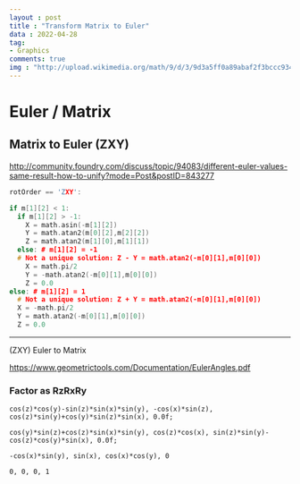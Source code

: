 ```yaml
---
layout : post
title : "Transform Matrix to Euler"
data : 2022-04-28
tag:
- Graphics
comments: true
img : "http://upload.wikimedia.org/math/9/d/3/9d3a5ff0a89abaf2f3bccc9341476f4b.png"
---
```


# Euler / Matrix

## Matrix to Euler (ZXY)

<http://community.foundry.com/discuss/topic/94083/different-euler-values-same-result-how-to-unify?mode=Post&postID=843277>

```cpp
rotOrder == 'ZXY':

if m[1][2] < 1:
  if m[1][2] > -1:
    X = math.asin(-m[1][2])
    Y = math.atan2(m[0][2],m[2][2])
    Z = math.atan2(m[1][0],m[1][1])
  else: # m[1][2] = -1
  # Not a unique solution: Z - Y = math.atan2(-m[0][1],m[0][0])
    X = math.pi/2
    Y = -math.atan2(-m[0][1],m[0][0])
    Z = 0.0
else: # m[1][2] = 1
  # Not a unique solution: Z + Y = math.atan2(-m[0][1],m[0][0])
  X = -math.pi/2
  Y = math.atan2(-m[0][1],m[0][0])
  Z = 0.0
```



---

(ZXY) Euler to Matrix 

<https://www.geometrictools.com/Documentation/EulerAngles.pdf>

### Factor as RzRxRy  

```
cos(z)*cos(y)-sin(z)*sin(x)*sin(y), -cos(x)*sin(z), cos(z)*sin(y)+cos(y)*sin(z)*sin(x), 0.0f;

cos(y)*sin(z)+cos(z)*sin(x)*sin(y), cos(z)*cos(x), sin(z)*sin(y)-cos(z)*cos(y)*sin(x), 0.0f;

-cos(x)*sin(y), sin(x), cos(x)*cos(y), 0

0, 0, 0, 1
```


